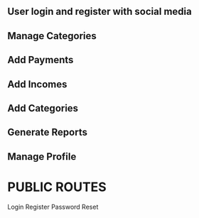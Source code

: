 ## User login and register with social media

## Manage Categories

## Add Payments

## Add Incomes

## Add Categories

## Generate Reports

## Manage Profile

# PUBLIC ROUTES

Login
Register
Password Reset
